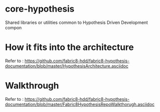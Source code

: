 # core-hypothesis
Shared libraries or utilities common to Hypothesis Driven Development compon

# How it fits into the architecture
Refer to : https://github.com/fabric8-hdd/fabric8-hypothesis-documentation/blob/master/HypothesisArchitecture.asciidoc

# Walkthrough
Refer to : https://github.com/fabric8-hdd/fabric8-hypothesis-documentation/blob/master/Fabric8HypothesisRepoWalkthorugh.asciidoc
